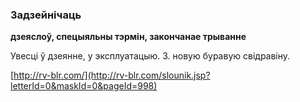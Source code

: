 ### Задзейнічаць
**дзеяслоў, спецыяльны тэрмін, закончанае трыванне**

Увесці ў дзеянне, у эксплуатацыю. З. новую буравую свідравіну.

<a rel="author">[http://rv-blr.com/](http://rv-blr.com/slounik.jsp?letterId=0&maskId=0&pageId=998)</a>
